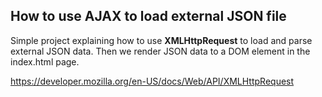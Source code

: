 ## How to use AJAX to load external JSON file

Simple project explaining how to use __XMLHttpRequest__ to load and parse external JSON data.
Then we render JSON data to a DOM element in the index.html page.

https://developer.mozilla.org/en-US/docs/Web/API/XMLHttpRequest
